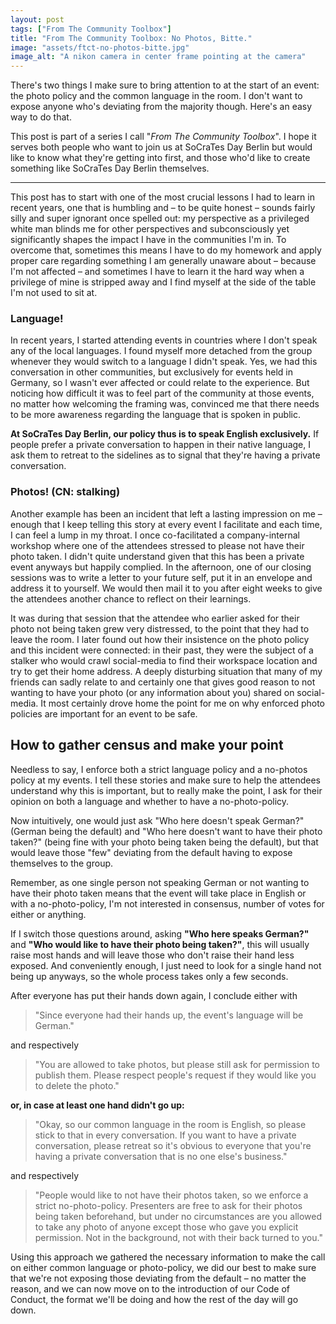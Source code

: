 ```yaml
---
layout: post
tags: ["From The Community Toolbox"]
title: "From The Community Toolbox: No Photos, Bitte."
image: "assets/ftct-no-photos-bitte.jpg"
image_alt: "A nikon camera in center frame pointing at the camera"
---
```

There's two things I make sure to bring attention to at the start of an event: the photo policy and the common language in the room. I don't want to expose anyone who's deviating from the majority though. Here's an easy way to do that.

This post is part of a series I call "*From The Community Toolbox*". I hope it serves both people who want to join us at SoCraTes Day Berlin but would like to know what they're getting into first, and those who'd like to create something like SoCraTes Day Berlin themselves.

<hr/>

This post has to start with one of the most crucial lessons I had to learn in recent years, one that is humbling and – to be quite honest – sounds fairly silly and super ignorant once spelled out: my perspective as a privileged white man blinds me for other perspectives and subconsciously yet significantly shapes the impact I have in the communities I'm in. To overcome that, sometimes this means I have to do my homework and apply proper care regarding something I am generally unaware about – because I'm not affected – and sometimes I have to learn it the hard way when a privilege of mine is stripped away and I find myself at the side of the table I'm not used to sit at. 

### Language!

In recent years, I started attending events in countries where I don't speak any of the local languages. I found myself more detached from the group whenever they would switch to a language I didn't speak. Yes, we had this conversation in other communities, but exclusively for events held in Germany, so I wasn't ever affected or could relate to the experience. But noticing how difficult it was to feel part of the community at those events, no matter how welcoming the framing was, convinced me that there needs to be more awareness regarding the language that is spoken in public.

**At SoCraTes Day Berlin, our policy thus is to speak English exclusively.** If people prefer a private conversation to happen in their native language, I ask them to retreat to the sidelines as to signal that they're having a private conversation.

### Photos! (CN: stalking)

Another example has been an incident that left a lasting impression on me – enough that I keep telling this story at every event I facilitate and each time, I can feel a lump in my throat. I once co-facilitated a company-internal workshop where one of the attendees stressed to please not have their photo taken. I didn't quite understand given that this has been a private event anyways but happily complied. In the afternoon, one of our closing sessions was to write a letter to your future self, put it in an envelope and address it to yourself. We would then mail it to you after eight weeks to give the attendees another chance to reflect on their learnings.

It was during that session that the attendee who earlier asked for their photo not being taken grew very distressed, to the point that they had to leave the room. I later found out how their insistence on the photo policy and this incident were connected: in their past, they were the subject of a stalker who would crawl social-media to find their workspace location and try to get their home address. A deeply disturbing situation that many of my friends can sadly relate to and certainly one that gives good reason to not wanting to have your photo (or any information about you) shared on social-media. It most certainly drove home the point for me on why enforced photo policies are important for an event to be safe.

## How to gather census and make your point

Needless to say, I enforce both a strict language policy and a no-photos policy at my events. I tell these stories and make sure to help the attendees understand why this is important, but to really make the point, I ask for their opinion on both a language and whether to have a no-photo-policy.

Now intuitively, one would just ask "Who here doesn't speak German?" (German being the default) and "Who here doesn't want to have their photo taken?" (being fine with your photo being taken being the default), but that would leave those "few" deviating from the default having to expose themselves to the group.

Remember, as one single person not speaking German or not wanting to have their photo taken means that the event will take place in English or with a no-photo-policy, I'm not interested in consensus, number of votes for either or anything. 

If I switch those questions around, asking **"Who here speaks German?"** and **"Who would like to have their photo being taken?"**, this will usually raise most hands and will leave those who don't raise their hand less exposed. And conveniently enough, I just need to look for a single hand not being up anyways, so the whole process takes only a few seconds.

After everyone has put their hands down again, I conclude either with

> "Since everyone had their hands up, the event's language will be German."

and respectively

> "You are allowed to take photos, but please still ask for permission to publish them. Please respect people's request if they would like you to delete the photo." 

**or, in case at least one hand didn't go up:**

> "Okay, so our common language in the room is English, so please stick to that in every conversation. If you want to have a private conversation, please retreat so it's obvious to everyone that you're having a private conversation that is no one else's business." 

and respectively 

> "People would like to not have their photos taken, so we enforce a strict no-photo-policy. Presenters are free to ask for their photos being taken beforehand, but under no circumstances are you allowed to take any photo of anyone except those who gave you explicit permission. Not in the background, not with their back turned to you."

Using this approach we gathered the necessary information to make the call on either common language or photo-policy, we did our best to make sure that we're not exposing those deviating from the default – no matter the reason, and we can now move on to the introduction of our Code of Conduct, the format we'll be doing and how the rest of the day will go down.